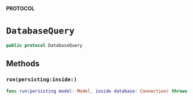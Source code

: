 **PROTOCOL**

# `DatabaseQuery`

```swift
public protocol DatabaseQuery
```

## Methods
### `run(persisting:inside:)`

```swift
func run(persisting model: Model, inside database: Connection) throws
```
